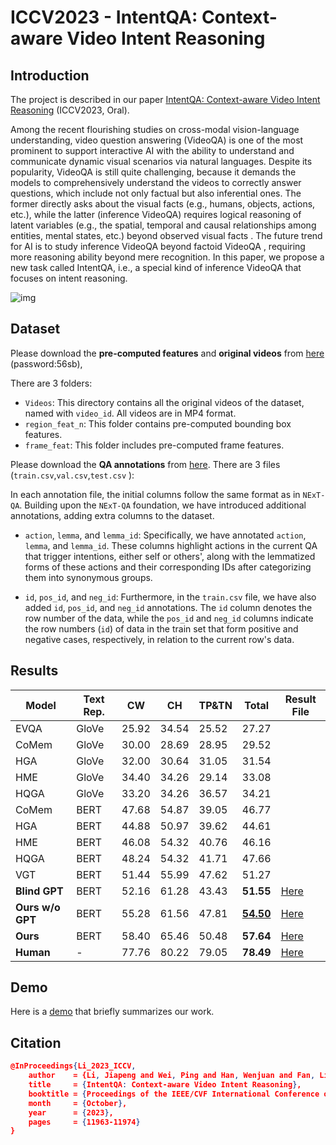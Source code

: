 # ICCV2023 - IntentQA: Context-aware Video Intent Reasoning

## **Introduction**

The project is described in our paper [IntentQA: Context-aware Video Intent Reasoning](https://openaccess.thecvf.com/content/ICCV2023/papers/Li_IntentQA_Context-aware_Video_Intent_Reasoning_ICCV_2023_paper.pdf) (ICCV2023, Oral).

Among the recent flourishing studies on cross-modal vision-language understanding, video question answering (VideoQA) is one of the most prominent to support interactive AI with the ability to understand and communicate dynamic visual scenarios via natural languages. Despite its popularity, VideoQA is still quite challenging, because it demands the models to comprehensively understand the videos to correctly answer questions, which include not only factual but also inferential ones. The former directly asks about the visual facts (e.g., humans, objects, actions, etc.), while the latter (inference VideoQA) requires logical reasoning of latent variables (e.g., the spatial, temporal and causal relationships among entities, mental states, etc.) beyond observed visual facts . The future trend for AI is to study inference VideoQA beyond factoid VideoQA , requiring more reasoning ability beyond mere recognition. In this paper, we propose a new task called IntentQA, i.e., a special kind of inference VideoQA that focuses on intent reasoning. 

![img](https://0x0007e3.feishu.cn/space/api/box/stream/download/asynccode/?code=NTI4MGIyYWJjYmFkMmQzODBiNjU2ZGQ2Y2M1NmYxOTdfV2lSWk96WVRtZzdjeDRVaW1FTzFjYXpvNmtUTHJrWU1fVG9rZW46TUZvcWJidnB4b2N3YXF4TG1CS2NnQ3lsbk9iXzE3MDI5NzczMzE6MTcwMjk4MDkzMV9WNA)

## **Dataset**

Please download the **pre-computed features** and **original videos** from [here](https://www.alipan.com/s/diEEWQc5rPq) (password:56sb),

There are 3 folders:

- `Videos`: This directory contains all the original videos of the dataset, named with `video_id`. All videos are in MP4 format.
- `region_feat_n`: This folder contains pre-computed bounding box features.
- `frame_feat`: This folder includes pre-computed frame features.

Please download the **QA annotations** from [here](https://drive.google.com/drive/folders/1dtds2e3ddHQ5YyauwC3d1SiSe_K5F-Xa?usp=drive_link). There are 3 files (```train.csv```,```val.csv```,```test.csv``` ):

In each annotation file, the initial columns follow the same format as in `NExT-QA`. Building upon the `NExT-QA` foundation, we have introduced additional annotations, adding extra columns to the dataset. 

*  `action`, `lemma`, and `lemma_id`: Specifically, we have annotated `action`, `lemma`, and `lemma_id`. These columns highlight actions in the current QA that trigger intentions, either self or others', along with the lemmatized forms of these actions and their corresponding IDs after categorizing them into synonymous groups.

* `id`, `pos_id`, and `neg_id`: Furthermore, in the `train.csv` file, we have also added `id`, `pos_id`, and `neg_id` annotations. The `id` column denotes the row number of the data, while the `pos_id` and `neg_id` columns indicate the row numbers (`id`) of data in the train set that form positive and negative cases, respectively, in relation to the current row's data.

## **Results**

| Model            | Text Rep. | CW    | CH    | TP&TN | Total                                                        | Result File                                                  |
| ---------------- | --------- | ----- | ----- | ----- | ------------------------------------------------------------ | ------------------------------------------------------------ |
| EVQA             | GloVe     | 25.92 | 34.54 | 25.52 | 27.27                                                        |                                                              |
| CoMem            | GloVe     | 30.00 | 28.69 | 28.95 | 29.52                                                        |                                                              |
| HGA              | GloVe     | 32.00 | 30.64 | 31.05 | 31.54                                                        |                                                              |
| HME              | GloVe     | 34.40 | 34.26 | 29.14 | 33.08                                                        |                                                              |
| HQGA             | GloVe     | 33.20 | 34.26 | 36.57 | 34.21                                                        |                                                              |
| CoMem            | BERT      | 47.68 | 54.87 | 39.05 | 46.77                                                        |                                                              |
| HGA              | BERT      | 44.88 | 50.97 | 39.62 | 44.61                                                        |                                                              |
| HME              | BERT      | 46.08 | 54.32 | 40.76 | 46.16                                                        |                                                              |
| HQGA             | BERT      | 48.24 | 54.32 | 41.71 | 47.66                                                        |                                                              |
| VGT              | BERT      | 51.44 | 55.99 | 47.62 | 51.27                                                        |                                                              |
| **Blind GPT**    | BERT      | 52.16 | 61.28 | 43.43 | **51.55**                                                    | [Here](https://drive.google.com/file/d/161zkUQsyUKvHuFp2qPCk5Gk5vtc28flT/view?usp=drive_link) |
| **Ours w/o GPT** | BERT      | 55.28 | 61.56 | 47.81 | **[54.50](https://drive.google.com/file/d/1C2clniRU44UqxDi_9R5ZMqpneHNM_j6T/view?usp=drive_link)** | [Here](https://drive.google.com/file/d/1C2clniRU44UqxDi_9R5ZMqpneHNM_j6T/view?usp=drive_link) |
| **Ours**         | BERT      | 58.40 | 65.46 | 50.48 | **57.64**                                                    | [Here](https://drive.google.com/file/d/17x66SNgj9bWit6LpgDEY8hMpR68gSP6k/view?usp=drive_link) |
| **Human**        | -         | 77.76 | 80.22 | 79.05 | **78.49**                                                    | [Here](https://drive.google.com/file/d/1VAdgeV3WGGlPLUhLzX9vdba_Ni7MxJH3/view?usp=drive_link) |

## **Demo**

Here is a [demo](https://vimeo.com/896083218?share=copy) that briefly summarizes our work.

## **Citation**

```JSON
@InProceedings{Li_2023_ICCV,
    author    = {Li, Jiapeng and Wei, Ping and Han, Wenjuan and Fan, Lifeng},
    title     = {IntentQA: Context-aware Video Intent Reasoning},
    booktitle = {Proceedings of the IEEE/CVF International Conference on Computer Vision (ICCV)},
    month     = {October},
    year      = {2023},
    pages     = {11963-11974}
}
```
